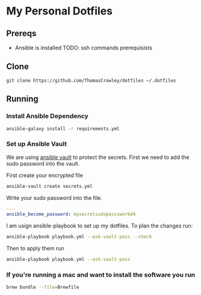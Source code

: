 # My Personal Dotfiles

## Prereqs

* Ansible is installed
TODO: ssh commands
prerequisists


## Clone

`git clone https://github.com/ThomasCrowley/dotfiles ~/.dotfiles`

## Running

### Install Ansible Dependency

```bash
ansible-galaxy install -r requirements.yml
```

### Set up Ansible Vault

We are using [ansible vault](https://docs.ansible.com/ansible/latest/vault_guide/index.html#creating-encrypted-variables) to protect the secrets. First we need to add the sudo password into the vault.

First create your encrypted file

```bash
ansible-vault create secrets.yml
```

Write your sudo password into the file.

```yml
---
ansible_become_password: mysecretsudopasssworkd4
```


I am usign ansible-playbook to set up my dotfiles. To plan the changes run:

```bash
ansible-playbook playbook.yml --ask-vault-pass --check
```

Then to apply them run

```bash
ansible-playbook playbook.yml --ask-vault-pass
```

### If you're running a mac and want to install the software you run

```bash
brew bundle --file=Brewfile
```
